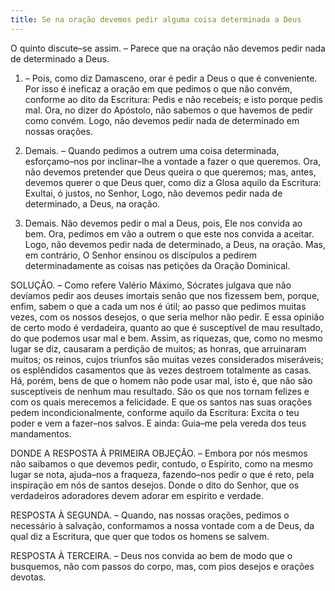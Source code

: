 ```yaml
---
title: Se na oração devemos pedir alguma coisa determinada a Deus
---
```


O quinto discute–se assim. – Parece que na oração não devemos pedir nada de determinado a Deus.  

1. – Pois, como diz Damasceno, orar é pedir a Deus o que é conveniente. Por isso é ineficaz a oração em que pedimos o que não convém, conforme ao dito da Escritura: Pedis e não recebeis; e isto porque pedis mal. Ora, no dizer do Apóstolo, não sabemos o que havemos de pedir como convém. Logo, não devemos pedir nada de determinado em nossas orações.  

2. Demais. – Quando pedimos a outrem uma coisa determinada, esforçamo–nos por inclinar–lhe a vontade a fazer o que queremos. Ora, não devemos pretender que Deus queira o que queremos; mas, antes, devemos querer o que Deus quer, como diz a Glosa aquilo da Escritura: Exultai, ó justos, no Senhor, Logo, não devemos pedir nada de determinado, a Deus, na oração.  

3. Demais. Não devemos pedir o mal a Deus, pois, Ele nos convida ao bem. Ora, pedimos em vão a outrem o que este nos convida a aceitar. Logo, não devemos pedir nada de determinado, a Deus, na oração.  Mas, em contrário, O Senhor ensinou os discípulos a pedirem determinadamente as coisas nas petições da Oração Dominical.  

SOLUÇÃO. – Como refere Valério Máximo, Sócrates julgava que não devíamos pedir aos deuses imortais senão que nos fizessem bem, porque, enfim, sabem o que a cada um nos é útil; ao passo que pedimos muitas vezes, com os nossos desejos, o que seria melhor não pedir. E essa opinião de certo modo é verdadeira, quanto ao que é susceptível de mau resultado, do que podemos usar mal e bem. Assim, as riquezas, que, como no mesmo lugar se diz, causaram a perdição de muitos; as honras, que arruinaram muitos; os reinos, cujos triunfos são muitas vezes considerados miseráveis; os esplêndidos casamentos que às vezes destroem totalmente as casas. Há, porém, bens de que o homem não pode usar mal, isto é, que não são susceptíveis de nenhum mau resultado. São os que nos tornam felizes e com os quais merecemos a felicidade. E que os santos nas suas orações pedem incondicionalmente, conforme aquilo da Escritura: Excita o teu poder e vem a fazer–nos salvos. E ainda: Guia–me pela vereda dos teus mandamentos.  

DONDE A RESPOSTA À PRIMEIRA OBJEÇÃO. – Embora por nós mesmos não saibamos o que devemos pedir, contudo, o Espírito, como na mesmo lugar se nota, ajuda–nos a fraqueza, fazendo–nos pedir o que é reto, pela inspiração em nós de santos desejos. Donde o dito do Senhor, que os verdadeiros adoradores devem adorar em espirito e verdade.  

RESPOSTA À SEGUNDA. – Quando, nas nossas orações, pedimos o necessário à salvação, conformamos a nossa vontade com a de Deus, da qual diz a Escritura, que quer que todos os homens se salvem.  

RESPOSTA À TERCEIRA. – Deus nos convida ao bem de modo que o busquemos, não com passos do corpo, mas, com pios desejos e orações devotas.